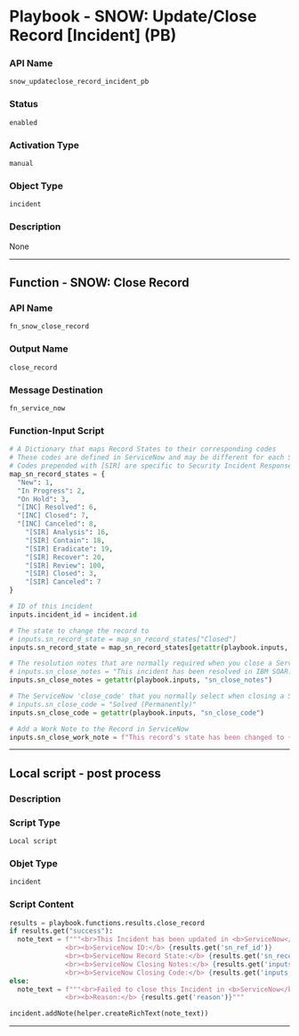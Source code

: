 <!--
    DO NOT MANUALLY EDIT THIS FILE
    THIS FILE IS AUTOMATICALLY GENERATED WITH resilient-sdk codegen
    Generated with resilient-sdk v49.1.51
-->

# Playbook - SNOW: Update/Close Record [Incident] (PB)

### API Name
`snow_updateclose_record_incident_pb`

### Status
`enabled`

### Activation Type
`manual`

### Object Type
`incident`

### Description
None


---
## Function - SNOW: Close Record

### API Name
`fn_snow_close_record`

### Output Name
`close_record`

### Message Destination
`fn_service_now`

### Function-Input Script
```python
# A Dictionary that maps Record States to their corresponding codes
# These codes are defined in ServiceNow and may be different for each ServiceNow configuration
# Codes prepended with [SIR] are specific to Security Incident Response incidents
map_sn_record_states = {
  "New": 1,
  "In Progress": 2,
  "On Hold": 3,
  "[INC] Resolved": 6,
  "[INC] Closed": 7,
  "[INC] Canceled": 8,
	"[SIR] Analysis": 16,
	"[SIR] Contain": 18,
	"[SIR] Eradicate": 19,
	"[SIR] Recover": 20,
	"[SIR] Review": 100,
	"[SIR] Closed": 3,
	"[SIR] Canceled": 7
}

# ID of this incident
inputs.incident_id = incident.id

# The state to change the record to
# inputs.sn_record_state = map_sn_record_states["Closed"]
inputs.sn_record_state = map_sn_record_states[getattr(playbook.inputs, "sn_record_state")]

# The resolution notes that are normally required when you close a ServiceNow record
# inputs.sn_close_notes = "This incident has been resolved in IBM SOAR. No further action required"
inputs.sn_close_notes = getattr(playbook.inputs, "sn_close_notes")

# The ServiceNow 'close_code' that you normally select when closing a ServiceNow record
# inputs.sn_close_code = "Solved (Permanently)"
inputs.sn_close_code = getattr(playbook.inputs, "sn_close_code")

# Add a Work Note to the Record in ServiceNow
inputs.sn_close_work_note = f"This record's state has been changed to {playbook.inputs.sn_record_state} by IBM SOAR"
```

---

## Local script - post process

### Description


### Script Type
`Local script`

### Objet Type
`incident`

### Script Content
```python
results = playbook.functions.results.close_record
if results.get("success"):
  note_text = f"""<br>This Incident has been updated in <b>ServiceNow</b>
              <br><b>ServiceNow ID:</b> {results.get('sn_ref_id')}
              <br><b>ServiceNow Record State:</b> {results.get('sn_record_state')}
              <br><b>ServiceNow Closing Notes:</b> {results.get('inputs', {}).get('sn_close_notes')}
              <br><b>ServiceNow Closing Code:</b> {results.get('inputs', {}).get('sn_close_code')}"""
else:
  note_text = f"""<br>Failed to close this Incident in <b>ServiceNow</b>
              <br><b>Reason:</b> {results.get('reason')}"""

incident.addNote(helper.createRichText(note_text))
```

---

